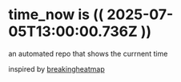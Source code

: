 # time_now is (( 2025-07-05T13:00:00.736Z ))

an automated repo that shows the currnent time

inspired by [breakingheatmap](https://github.com/breakingheatmap/breakingheatmap)